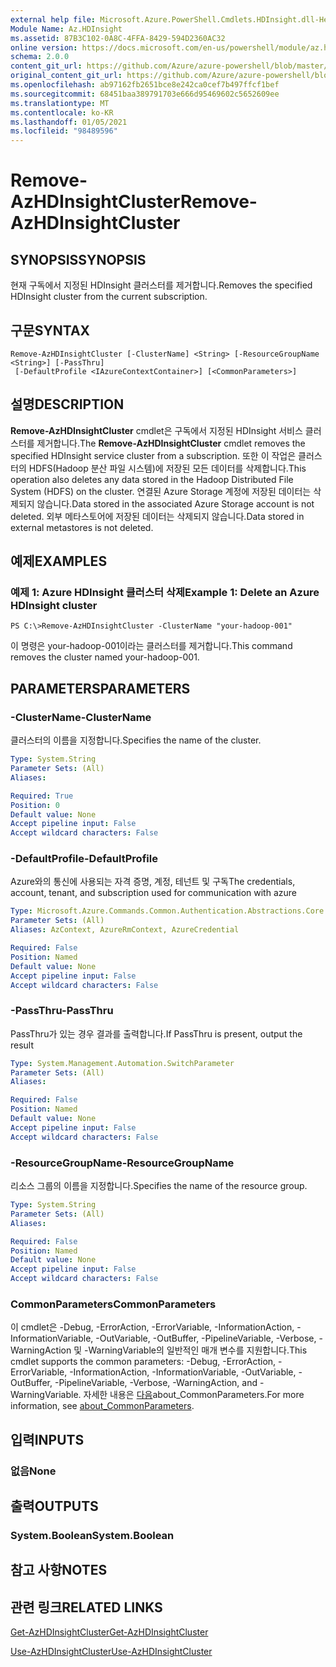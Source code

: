 ```yaml
---
external help file: Microsoft.Azure.PowerShell.Cmdlets.HDInsight.dll-Help.xml
Module Name: Az.HDInsight
ms.assetid: 87B3C102-0A8C-4FFA-8429-594D2360AC32
online version: https://docs.microsoft.com/en-us/powershell/module/az.hdinsight/remove-azhdinsightcluster
schema: 2.0.0
content_git_url: https://github.com/Azure/azure-powershell/blob/master/src/HDInsight/HDInsight/help/Remove-AzHDInsightCluster.md
original_content_git_url: https://github.com/Azure/azure-powershell/blob/master/src/HDInsight/HDInsight/help/Remove-AzHDInsightCluster.md
ms.openlocfilehash: ab97162fb2651bce8e242ca0cef7b497ffcf1bef
ms.sourcegitcommit: 68451baa389791703e666d95469602c5652609ee
ms.translationtype: MT
ms.contentlocale: ko-KR
ms.lasthandoff: 01/05/2021
ms.locfileid: "98489596"
---
```

# <span data-ttu-id="ea3fd-101">Remove-AzHDInsightCluster</span><span class="sxs-lookup"><span data-stu-id="ea3fd-101">Remove-AzHDInsightCluster</span></span>

## <span data-ttu-id="ea3fd-102">SYNOPSIS</span><span class="sxs-lookup"><span data-stu-id="ea3fd-102">SYNOPSIS</span></span>
<span data-ttu-id="ea3fd-103">현재 구독에서 지정된 HDInsight 클러스터를 제거합니다.</span><span class="sxs-lookup"><span data-stu-id="ea3fd-103">Removes the specified HDInsight cluster from the current subscription.</span></span>

## <span data-ttu-id="ea3fd-104">구문</span><span class="sxs-lookup"><span data-stu-id="ea3fd-104">SYNTAX</span></span>

```
Remove-AzHDInsightCluster [-ClusterName] <String> [-ResourceGroupName <String>] [-PassThru]
 [-DefaultProfile <IAzureContextContainer>] [<CommonParameters>]
```

## <span data-ttu-id="ea3fd-105">설명</span><span class="sxs-lookup"><span data-stu-id="ea3fd-105">DESCRIPTION</span></span>
<span data-ttu-id="ea3fd-106">**Remove-AzHDInsightCluster** cmdlet은 구독에서 지정된 HDInsight 서비스 클러스터를 제거합니다.</span><span class="sxs-lookup"><span data-stu-id="ea3fd-106">The **Remove-AzHDInsightCluster** cmdlet removes the specified HDInsight service cluster from a subscription.</span></span>
<span data-ttu-id="ea3fd-107">또한 이 작업은 클러스터의 HDFS(Hadoop 분산 파일 시스템)에 저장된 모든 데이터를 삭제합니다.</span><span class="sxs-lookup"><span data-stu-id="ea3fd-107">This operation also deletes any data stored in the Hadoop Distributed File System (HDFS) on the cluster.</span></span>
<span data-ttu-id="ea3fd-108">연결된 Azure Storage 계정에 저장된 데이터는 삭제되지 않습니다.</span><span class="sxs-lookup"><span data-stu-id="ea3fd-108">Data stored in the associated Azure Storage account is not deleted.</span></span>
<span data-ttu-id="ea3fd-109">외부 메타스토어에 저장된 데이터는 삭제되지 않습니다.</span><span class="sxs-lookup"><span data-stu-id="ea3fd-109">Data stored in external metastores is not deleted.</span></span>

## <span data-ttu-id="ea3fd-110">예제</span><span class="sxs-lookup"><span data-stu-id="ea3fd-110">EXAMPLES</span></span>

### <span data-ttu-id="ea3fd-111">예제 1: Azure HDInsight 클러스터 삭제</span><span class="sxs-lookup"><span data-stu-id="ea3fd-111">Example 1: Delete an Azure HDInsight cluster</span></span>
```
PS C:\>Remove-AzHDInsightCluster -ClusterName "your-hadoop-001"
```

<span data-ttu-id="ea3fd-112">이 명령은 your-hadoop-001이라는 클러스터를 제거합니다.</span><span class="sxs-lookup"><span data-stu-id="ea3fd-112">This command removes the cluster named your-hadoop-001.</span></span>

## <span data-ttu-id="ea3fd-113">PARAMETERS</span><span class="sxs-lookup"><span data-stu-id="ea3fd-113">PARAMETERS</span></span>

### <span data-ttu-id="ea3fd-114">-ClusterName</span><span class="sxs-lookup"><span data-stu-id="ea3fd-114">-ClusterName</span></span>
<span data-ttu-id="ea3fd-115">클러스터의 이름을 지정합니다.</span><span class="sxs-lookup"><span data-stu-id="ea3fd-115">Specifies the name of the cluster.</span></span>

```yaml
Type: System.String
Parameter Sets: (All)
Aliases:

Required: True
Position: 0
Default value: None
Accept pipeline input: False
Accept wildcard characters: False
```

### <span data-ttu-id="ea3fd-116">-DefaultProfile</span><span class="sxs-lookup"><span data-stu-id="ea3fd-116">-DefaultProfile</span></span>
<span data-ttu-id="ea3fd-117">Azure와의 통신에 사용되는 자격 증명, 계정, 테넌트 및 구독</span><span class="sxs-lookup"><span data-stu-id="ea3fd-117">The credentials, account, tenant, and subscription used for communication with azure</span></span>

```yaml
Type: Microsoft.Azure.Commands.Common.Authentication.Abstractions.Core.IAzureContextContainer
Parameter Sets: (All)
Aliases: AzContext, AzureRmContext, AzureCredential

Required: False
Position: Named
Default value: None
Accept pipeline input: False
Accept wildcard characters: False
```

### <span data-ttu-id="ea3fd-118">-PassThru</span><span class="sxs-lookup"><span data-stu-id="ea3fd-118">-PassThru</span></span>
<span data-ttu-id="ea3fd-119">PassThru가 있는 경우 결과를 출력합니다.</span><span class="sxs-lookup"><span data-stu-id="ea3fd-119">If PassThru is present, output the result</span></span>

```yaml
Type: System.Management.Automation.SwitchParameter
Parameter Sets: (All)
Aliases:

Required: False
Position: Named
Default value: None
Accept pipeline input: False
Accept wildcard characters: False
```

### <span data-ttu-id="ea3fd-120">-ResourceGroupName</span><span class="sxs-lookup"><span data-stu-id="ea3fd-120">-ResourceGroupName</span></span>
<span data-ttu-id="ea3fd-121">리소스 그룹의 이름을 지정합니다.</span><span class="sxs-lookup"><span data-stu-id="ea3fd-121">Specifies the name of the resource group.</span></span>

```yaml
Type: System.String
Parameter Sets: (All)
Aliases:

Required: False
Position: Named
Default value: None
Accept pipeline input: False
Accept wildcard characters: False
```

### <span data-ttu-id="ea3fd-122">CommonParameters</span><span class="sxs-lookup"><span data-stu-id="ea3fd-122">CommonParameters</span></span>
<span data-ttu-id="ea3fd-123">이 cmdlet은 -Debug, -ErrorAction, -ErrorVariable, -InformationAction, -InformationVariable, -OutVariable, -OutBuffer, -PipelineVariable, -Verbose, -WarningAction 및 -WarningVariable의 일반적인 매개 변수를 지원합니다.</span><span class="sxs-lookup"><span data-stu-id="ea3fd-123">This cmdlet supports the common parameters: -Debug, -ErrorAction, -ErrorVariable, -InformationAction, -InformationVariable, -OutVariable, -OutBuffer, -PipelineVariable, -Verbose, -WarningAction, and -WarningVariable.</span></span> <span data-ttu-id="ea3fd-124">자세한 내용은 [다음](http://go.microsoft.com/fwlink/?LinkID=113216)about_CommonParameters.</span><span class="sxs-lookup"><span data-stu-id="ea3fd-124">For more information, see [about_CommonParameters](http://go.microsoft.com/fwlink/?LinkID=113216).</span></span>

## <span data-ttu-id="ea3fd-125">입력</span><span class="sxs-lookup"><span data-stu-id="ea3fd-125">INPUTS</span></span>

### <span data-ttu-id="ea3fd-126">없음</span><span class="sxs-lookup"><span data-stu-id="ea3fd-126">None</span></span>
## <span data-ttu-id="ea3fd-127">출력</span><span class="sxs-lookup"><span data-stu-id="ea3fd-127">OUTPUTS</span></span>

### <span data-ttu-id="ea3fd-128">System.Boolean</span><span class="sxs-lookup"><span data-stu-id="ea3fd-128">System.Boolean</span></span>
## <span data-ttu-id="ea3fd-129">참고 사항</span><span class="sxs-lookup"><span data-stu-id="ea3fd-129">NOTES</span></span>

## <span data-ttu-id="ea3fd-130">관련 링크</span><span class="sxs-lookup"><span data-stu-id="ea3fd-130">RELATED LINKS</span></span>

[<span data-ttu-id="ea3fd-131">Get-AzHDInsightCluster</span><span class="sxs-lookup"><span data-stu-id="ea3fd-131">Get-AzHDInsightCluster</span></span>](./Get-AzHDInsightCluster.md)

[<span data-ttu-id="ea3fd-132">Use-AzHDInsightCluster</span><span class="sxs-lookup"><span data-stu-id="ea3fd-132">Use-AzHDInsightCluster</span></span>](./Use-AzHDInsightCluster.md)


